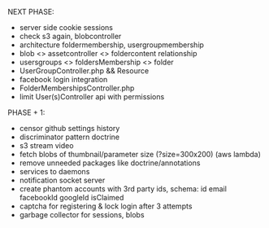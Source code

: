 NEXT PHASE:
* server side cookie sessions
* check s3 again, blobcontroller
* architecture foldermembership, usergroupmembership
* blob <> assetcontroller <> foldercontent relationship
* usersgroups <> foldersMembership <> folder
* UserGroupController.php && Resource
* facebook login integration
* FolderMembershipsController.php
* limit User(s)Controller api with permissions

PHASE + 1:
* censor github settings history
* discriminator pattern doctrine
* s3 stream video
* fetch blobs of thumbnail/parameter size (?size=300x200) (aws lambda)
* remove unneeded packages like doctrine/annotations
* services to daemons
* notification socket server
* create phantom accounts with 3rd party ids, schema: id email facebookId googleId isClaimed
* captcha for registering & lock login after 3 attempts
* garbage collector for sessions, blobs